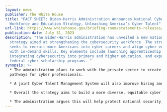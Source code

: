 ```yaml
---
layout: news
publisher: The White House
title: "FACT SHEET: Biden-⁠Harris Administration Announces National Cyber
  Workforce and Education Strategy, Unleashing America’s Cyber Talent"
url-link: https://www.whitehouse.gov/briefing-room/statements-releases/2023/07/31/fact-sheet-biden-%E2%81%A0harris-administration-announces-national-cyber-workforce-and-education-strategy-unleashing-americas-cyber-talent/
publication-date: July 31, 2023
description: "The Biden-Harris administration has unveiled a new national
  strategy aimed at strengthening the cybersecurity workforce. The strategy
  seeks to recruit more Americans into cyber careers and align cyber education
  with in-demand skills. Key elements include launching apprenticeship programs,
  integrating cybersecurity into primary and higher education, and expanding
  federal cyber scholarship programs. "
synopsis: >-
  * The administration plans to work with the private sector to create career
  pathways for cyber professionals.

  * A joint Cyber Talent Management System will also improve hiring and retention of cyber talent in government.

  * Overall the strategy aims to build a more diverse, equitable cyber workforce of over 500,000 professionals over the next five years.

  * The administration argues this will help protect national security, public safety, and essential services from increasingly sophisticated cyber threats.
---
```

